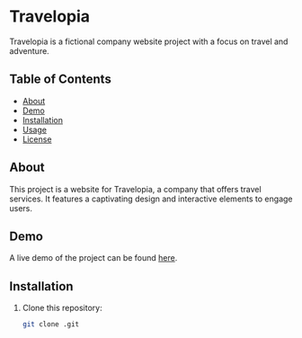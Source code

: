 # Travelopia

Travelopia is a fictional company website project with a focus on travel and adventure.

## Table of Contents

- [About](#about)
- [Demo](#demo)
- [Installation](#installation)
- [Usage](#usage)
- [License](#license)

## About

This project is a website for Travelopia, a company that offers travel services. It features a captivating design and interactive elements to engage users. 

## Demo

A live demo of the project can be found [here](#).

## Installation

1. Clone this repository:
   ```bash
   git clone .git
